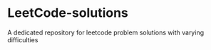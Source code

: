 # LeetCode-solutions
A dedicated repository for leetcode problem solutions with varying difficulties
